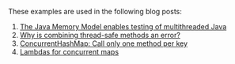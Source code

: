 These examples are used in the following blog posts:
  1. [The Java Memory Model enables testing of multithreaded Java](https://vmlens.com/articles/cp/java_memory_model_enables_tests/)
  1. [Why is combining thread-safe methods an error?](https://vmlens.com/articles/cp/do_not_combine_thread_safe_methods/)
  1. [ConcurrentHashMap: Call only one method per key](https://vmlens.com/articles/cp/concurrentHashMap_one_method/)
  1. [Lambdas for concurrent maps](https://vmlens.com/articles/cp/lambdas_for_concurrent_collections/)